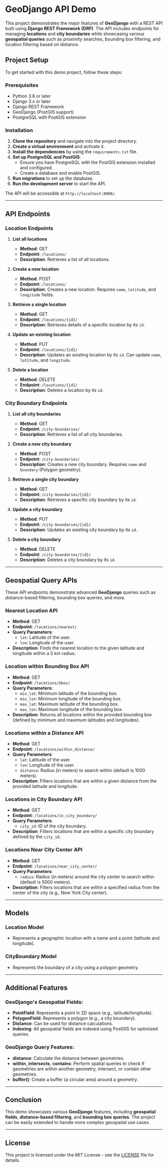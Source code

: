 # GeoDjango API Demo

This project demonstrates the major features of **GeoDjango** with a REST API built using **Django REST Framework (DRF)**. The API includes endpoints for managing **locations** and **city boundaries** while showcasing various **geospatial queries** such as proximity searches, bounding box filtering, and location filtering based on distance.

## Project Setup

To get started with this demo project, follow these steps:

### Prerequisites

- Python 3.8 or later
- Django 3.x or later
- Django REST Framework
- GeoDjango (PostGIS support)
- PostgreSQL with PostGIS extension

### Installation

1. **Clone the repository** and navigate into the project directory.
2. **Create a virtual environment** and activate it.
3. **Install the dependencies** by using the `requirements.txt` file.
4. **Set up PostgreSQL and PostGIS**:
   - Ensure you have PostgreSQL with the PostGIS extension installed and configured.
   - Create a database and enable PostGIS.
5. **Run migrations** to set up the database.
6. **Run the development server** to start the API.

The API will be accessible at `http://localhost:8000/`.

---

## API Endpoints

### **Location Endpoints**

1. **List all locations**  
   - **Method**: GET
   - **Endpoint**: `/locations/`
   - **Description**: Retrieves a list of all locations.

2. **Create a new location**  
   - **Method**: POST
   - **Endpoint**: `/locations/`
   - **Description**: Creates a new location. Requires `name`, `latitude`, and `longitude` fields.

3. **Retrieve a single location**  
   - **Method**: GET
   - **Endpoint**: `/locations/{id}/`
   - **Description**: Retrieves details of a specific location by its `id`.

4. **Update an existing location**  
   - **Method**: PUT
   - **Endpoint**: `/locations/{id}/`
   - **Description**: Updates an existing location by its `id`. Can update `name`, `latitude`, and `longitude`.

5. **Delete a location**  
   - **Method**: DELETE
   - **Endpoint**: `/locations/{id}/`
   - **Description**: Deletes a location by its `id`.

### **City Boundary Endpoints**

1. **List all city boundaries**  
   - **Method**: GET
   - **Endpoint**: `/city-boundaries/`
   - **Description**: Retrieves a list of all city boundaries.

2. **Create a new city boundary**  
   - **Method**: POST
   - **Endpoint**: `/city-boundaries/`
   - **Description**: Creates a new city boundary. Requires `name` and `boundary` (Polygon geometry).

3. **Retrieve a single city boundary**  
   - **Method**: GET
   - **Endpoint**: `/city-boundaries/{id}/`
   - **Description**: Retrieves a specific city boundary by its `id`.

4. **Update a city boundary**  
   - **Method**: PUT
   - **Endpoint**: `/city-boundaries/{id}/`
   - **Description**: Updates an existing city boundary by its `id`.

5. **Delete a city boundary**  
   - **Method**: DELETE
   - **Endpoint**: `/city-boundaries/{id}/`
   - **Description**: Deletes a city boundary by its `id`.

---

## Geospatial Query APIs

These API endpoints demonstrate advanced **GeoDjango** queries such as distance-based filtering, bounding box queries, and more.

### **Nearest Location API**

- **Method**: GET
- **Endpoint**: `/locations/nearest/`
- **Query Parameters**:
  - `lat`: Latitude of the user.
  - `lon`: Longitude of the user.
- **Description**: Finds the nearest location to the given latitude and longitude within a 5 km radius.

### **Location within Bounding Box API**

- **Method**: GET
- **Endpoint**: `/locations/bbox/`
- **Query Parameters**:
  - `min_lat`: Minimum latitude of the bounding box.
  - `min_lon`: Minimum longitude of the bounding box.
  - `max_lat`: Maximum latitude of the bounding box.
  - `max_lon`: Maximum longitude of the bounding box.
- **Description**: Returns all locations within the provided bounding box (defined by minimum and maximum latitudes and longitudes).

### **Locations within a Distance API**

- **Method**: GET
- **Endpoint**: `/locations/within_distance/`
- **Query Parameters**:
  - `lat`: Latitude of the user.
  - `lon`: Longitude of the user.
  - `distance`: Radius (in meters) to search within (default is 1000 meters).
- **Description**: Filters locations that are within a given distance from the provided latitude and longitude.

### **Locations in City Boundary API**

- **Method**: GET
- **Endpoint**: `/locations/in_city_boundary/`
- **Query Parameters**:
  - `city_id`: ID of the city boundary.
- **Description**: Filters locations that are within a specific city boundary defined by the `city_id`.

### **Locations Near City Center API**

- **Method**: GET
- **Endpoint**: `/locations/near_city_center/`
- **Query Parameters**:
  - `radius`: Radius (in meters) around the city center to search within (default is 5000 meters).
- **Description**: Filters locations that are within a specified radius from the center of the city (e.g., New York City center).

---

## Models

### **Location Model**

- Represents a geographic location with a name and a point (latitude and longitude).

### **CityBoundary Model**

- Represents the boundary of a city using a polygon geometry.

---

## Additional Features

### **GeoDjango's Geospatial Fields**:
- **PointField**: Represents a point in 2D space (e.g., latitude/longitude).
- **PolygonField**: Represents a polygon (e.g., a city boundary).
- **Distance**: Can be used for distance calculations.
- **Indexing**: All geospatial fields are indexed using PostGIS for optimized queries.

### **GeoDjango Query Features**:
- **distance**: Calculate the distance between geometries.
- **within**, **intersects**, **contains**: Perform spatial queries to check if geometries are within another geometry, intersect, or contain other geometries.
- **buffer()**: Create a buffer (a circular area) around a geometry.

---

## Conclusion

This demo showcases various **GeoDjango** features, including **geospatial fields**, **distance-based filtering**, and **bounding box queries**. The project can be easily extended to handle more complex geospatial use cases.

---

## License

This project is licensed under the MIT License - see the [LICENSE](LICENSE) file for details.

